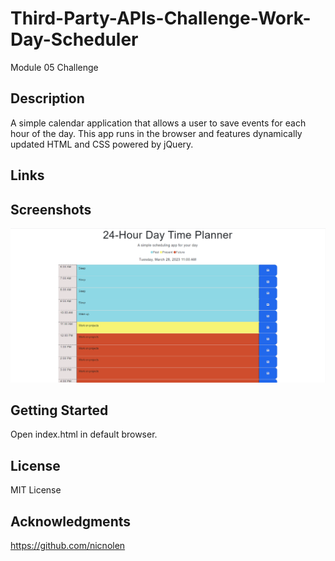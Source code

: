 # Third-Party-APIs-Challenge-Work-Day-Scheduler
Module 05 Challenge

## Description
A simple calendar application that allows a user to save events for each hour of the day. This app runs in the browser and features dynamically updated HTML and CSS powered by jQuery.

## Links


## Screenshots
![Scheduler](/Assets/pics/dtp1.png?raw=true "Scheduler")

## Getting Started
Open index.html in default browser.

## License
MIT License

## Acknowledgments
https://github.com/nicnolen
